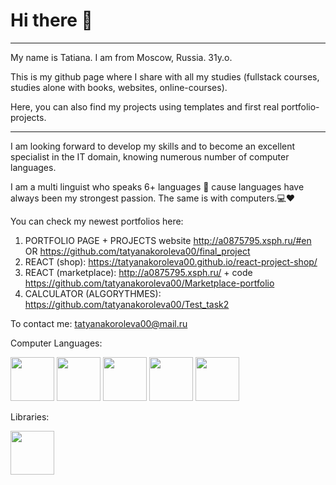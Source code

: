# Hi there 👋
<hr>
<p>My name is Tatiana. I am from Moscow, Russia. 31y.o.</p>
<p>This is my github page where I share with all my studies (fullstack courses, studies alone with books, websites, online-courses). </p>
<p>Here, you can also find my projects using templates and first real portfolio-projects.</p>
<hr>
<p>I am looking forward to develop my skills and to become an excellent specialist in the IT domain, knowing numerous number of computer languages.</p>
<p>I am a multi linguist who speaks 6+ languages 🥰 cause languages have always been my strongest passion. The same is with computers.💻❤</p>

You can check my newest portfolios here: 
1. PORTFOLIO PAGE + PROJECTS website http://a0875795.xsph.ru/#en OR https://github.com/tatyanakoroleva00/final_project
2. REACT (shop): https://tatyanakoroleva00.github.io/react-project-shop/
3. REACT (marketplace): http://a0875795.xsph.ru/  + code https://github.com/tatyanakoroleva00/Marketplace-portfolio
4. CALCULATOR (ALGORYTHMES): https://github.com/tatyanakoroleva00/Test_task2
   
To contact me: 
tatyanakoroleva00@mail.ru



Computer Languages: 

<p><img src="https://github.com/tatyanakoroleva00/tatyanakoroleva00/assets/87785060/75401657-6e8a-419c-a50e-155bc43d919d" style="height: 70px">
<img src="https://img.icons8.com/?size=96&id=21278&format=png" style="height: 70px">
<img src="https://img.icons8.com/?size=96&id=XNQU0Xcm2I9s&format=png" style="height: 70px">
<img src="https://img.icons8.com/?size=96&id=PXTY4q2Sq2lG&format=png" style="height: 70px">
<img src="https://img.icons8.com/?size=128&id=59927&format=png" style="height: 70px">
</p>

Libraries: 
<p>
<img src="https://github.com/tatyanakoroleva00/tatyanakoroleva00/assets/87785060/87c5aa1d-024a-4087-a929-5faa3300a9d7" style="height: 70px"></p>
